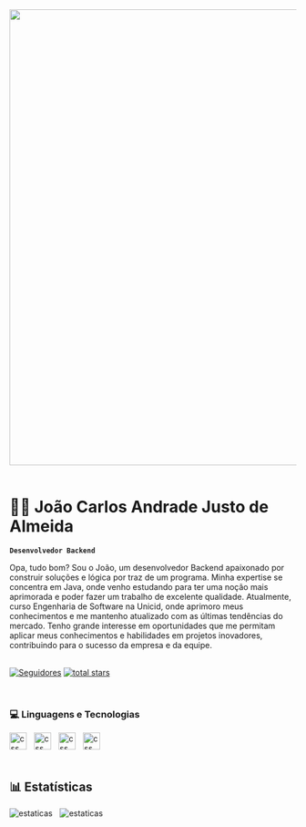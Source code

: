<img src="https://github.com/Anmol-Baranwal/Cool-GIFs-For-GitHub/assets/74038190/80728820-e06b-4f96-9c9e-9df46f0cc0a5" width="800">
<br><br>

# 👩‍💻 João Carlos Andrade Justo de Almeida

**`Desenvolvedor Backend `**

Opa, tudo bom? Sou o João, um desenvolvedor Backend apaixonado por construir soluções e lógica por traz de um programa. Minha expertise se concentra em Java, onde venho estudando para ter uma noção mais aprimorada e poder fazer um trabalho de excelente qualidade. Atualmente, curso Engenharia de Software na Unicid, onde aprimoro meus conhecimentos e me mantenho atualizado com as últimas tendências do mercado. 
Tenho grande interesse em oportunidades que me permitam aplicar meus conhecimentos e habilidades em projetos inovadores, contribuindo para o sucesso da empresa e da equipe.
<br>
<br>

<p align="left">
        <!-- Logo subscribe -->
         <a href="https://github.com/Joao-Carlos-Andrade-Justo-de-Almeida?tab=followers">
            <img alt="Seguidores" 
                title="Seguindo" 
                src="https://custom-icon-badges.demolab.com/github/followers/Joao-Carlos-Andrade-Justo-de-Almeida?color=131313&labelColor=black&style=for-the-badge&logo=github&label=Seguidores&logoColor=white"/></a>
        <a href="https://github.com/Joao-Carlos-Andrade-Justo-de-Almeida?tab=repositories&sort=stargazers">
        <!-- Logo stars -->
            <img alt="total stars" 
                title="Total stars on GitHub" 
                src="https://custom-icon-badges.demolab.com/github/stars/Joao-Carlos-Andrade-Justo-de-Almeida?color=orange&style=for-the-badge&labelColor=d35400&logo=star&label=estrelas"
        /></a>
   </p>
<br>

### 💻 Linguagens e Tecnologias
<!-- logo python -->
<img 
    align = "left"
    alt="css"
    title = "Java"
    width="30px"
    style="padding-right: 10px;"
    src="https://cdn.jsdelivr.net/gh/devicons/devicon@latest/icons/java/java-original.svg" />

<!-- logo mysql -->
 <img  
    align = "left"
    alt="css"
    title = "MySQL"
    width="30px"
    style="padding-right: 10px;"
    src="https://cdn.jsdelivr.net/gh/devicons/devicon@latest/icons/mysql/mysql-original.svg" />

<!-- Logo Sqlite -->
<img 
    align = "left"
    alt="css"
    title = "Sqlite"
    width="30px"
    style="padding-right: 10px;"
    src="https://cdn.jsdelivr.net/gh/devicons/devicon@latest/icons/sqlite/sqlite-original.svg" />
          
<!-- Logo Github -->
  <img 
    align = "left"
    alt="css"
    title = "GitHub"
    width="30px"
    style="padding-right: 10px;"
    src="https://cdn.jsdelivr.net/gh/devicons/devicon@latest/icons/git/git-original.svg" />
<br>
<br>
<br>
 ## 📊 Estatísticas  
<p>
    <img 
        align = "left"
        alt="estaticas"
        heigth="200px"
        style="padding-right: 10px;"       
        src="https://github-readme-stats.vercel.app/api?username=Joao-Carlos-Andrade-Justo-de-Almeida&show_icons=true&theme=tokyonight&include_all_commits=true&locale=pt-br"
/>       
    <img 
        align="left"
        alt="estaticas"
        heigth="200px"
        style="padding-right: 10px;"       
        src="https://github-readme-stats.vercel.app/api/top-langs/?username=Joao-Carlos-Andrade-Justo-de-Almeida&theme=tokyonight&layout=compact&custom_title=Tecnologias&langs_count=8"
/>
          
          

          
          
